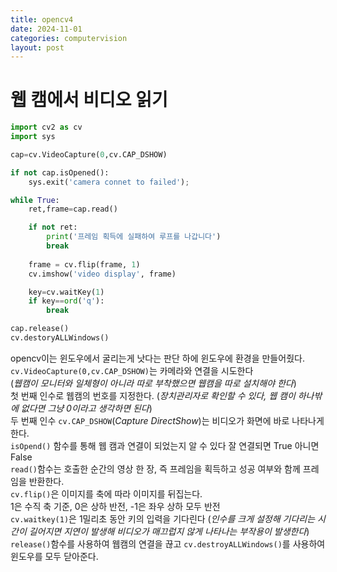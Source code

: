 ```yaml
---
title: opencv4
date: 2024-11-01
categories: computervision
layout: post
---
```

# 웹 캠에서 비디오 읽기
```python
import cv2 as cv
import sys

cap=cv.VideoCapture(0,cv.CAP_DSHOW)

if not cap.isOpened():
    sys.exit('camera connet to failed');

while True:
    ret,frame=cap.read()

    if not ret:
        print('프레임 획득에 실패하여 루프를 나갑니다')
        break
    
    frame = cv.flip(frame, 1)
    cv.imshow('video display', frame)

    key=cv.waitKey(1)
    if key==ord('q'):
        break

cap.release()
cv.destoryALLWindows()
```
opencv이는 윈도우에서 굴리는게 낫다는 판단 하에 윈도우에 환경을 만들어줬다.  
`cv.VideoCapture(0,cv.CAP_DSHOW)`는 카메라와 연결을 시도한다  
(*웹캠이 모니터와 일체형이 아니라 따로 부착했으면 웹캠을 따로 설치해야 한다*)  
첫 번째 인수로 웹캠의 번호를 지정한다. (*장치관리자로 확인할 수 있다, 웹 캠이 하나밖에 없다면 그냥 0이라고 생각하면 된다*)  
두 번째 인수 `cv.CAP_DSHOW`(*Capture DirectShow*)는 비디오가 화면에 바로 나타나게 한다.  
`isOpend()` 함수를 통해 웹 캠과 연결이 되었는지 알 수 있다 잘 연결되면 True 아니면 False  
`read()`함수는 호출한 순간의 영상 한 장, 즉 프레임을 획득하고 성공 여부와 함께 프레임을 반환한다.  
`cv.flip()`은 이미지를 축에 따라 이미지를 뒤집는다.  
1은 수직 축 기준, 0은 상하 반전, -1은 좌우 상하 모두 반전    
`cv.waitkey(1)`은 1밀리초 동안 키의 입력을 기다린다
(*인수를 크게 설정해 기다리는 시간이 길어지면 지연이 발생해 비디오가 매끄럽지 않게 나타나는 부작용이 발생한다*)  
`release()`함수를 사용하여 웹캠의 연결을 끊고 `cv.destroyALLWindows()`를 사용하여 윈도우를 모두 닫아준다.  

